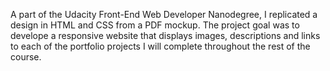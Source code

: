 A part of the Udacity Front-End Web Developer Nanodegree, I replicated a design in HTML and CSS from a PDF mockup. The project goal was to develope a responsive website that displays images, descriptions and links to each of the portfolio projects I will complete throughout the rest of the course.
